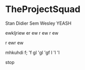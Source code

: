 # TheProjectSquad
Stan
Didier
Sem
Wesley
YEASH

ewkljriew
er
ew
r
ew
r
ew

r
ewr
ew

mhkuhdi
f;
'f
gl
'gl
'gf
l
'l
'l

stop
